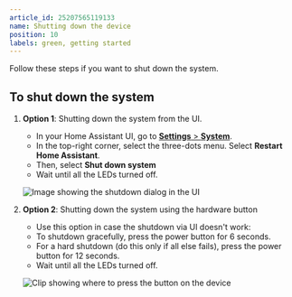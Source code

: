 ```yaml
---
article_id: 25207565119133
name: Shutting down the device
position: 10
labels: green, getting started
---
```


Follow these steps if you want to shut down the system.

## To shut down the system

1. **Option 1**: Shutting down the system from the UI.
   - In your Home Assistant UI, go to [**Settings** > **System**](https://my.home-assistant.io/redirect/system_dashboard/).
   - In the top-right corner, select the three-dots menu. Select **Restart Home Assistant**.
   - Then, select **Shut down system**
   - Wait until all the LEDs turned off.

   ![Image showing the shutdown dialog in the UI](/static/img/green/icons/shutdown_system.png)

2. **Option 2**: Shutting down the system using the hardware button
   - Use this option in case the shutdown via UI doesn't work:
   - To shutdown gracefully, press the power button for 6 seconds.
   - For a hard shutdown (do this only if all else fails), press the power button for 12 seconds.
   - Wait until all the LEDs turned off.

   ![Clip showing where to press the button on the device](/static/img/green/icons/green_reset_power-up_after_sd-insert.webp)
